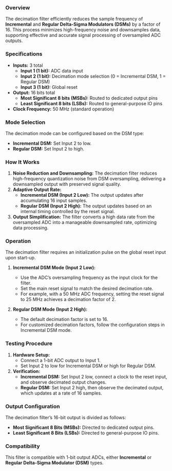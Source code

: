 <!---

This file is used to generate your project datasheet. Please fill in the information below and delete any unused
sections.

You can also include images in this folder and reference them in the markdown. Each image must be less than
512 kb in size, and the combined size of all images must be less than 1 MB.
-->
### Overview
The decimation filter efficiently reduces the sample frequency of **Incremental** and **Regular Delta-Sigma Modulators (DSMs)** by a factor of 16. This process minimizes high-frequency noise and downsamples data, supporting effective and accurate signal processing of oversampled ADC outputs.

### Specifications
- **Inputs:** 3 total
  - **Input 1 (1 bit):** ADC data input
  - **Input 2 (1 bit):** Decimation mode selection (0 = Incremental DSM, 1 = Regular DSM)
  - **Input 3 (1 bit):** Global reset
- **Output:** 16 bits total
  - **Most Significant 8 bits (MSBs):** Routed to dedicated output pins
  - **Least Significant 8 bits (LSBs):** Routed to general-purpose IO pins
- **Clock Frequency:** 50 MHz (standard operation)

### Mode Selection
The decimation mode can be configured based on the DSM type:
- **Incremental DSM:** Set Input 2 to low.
- **Regular DSM:** Set Input 2 to high.

### How It Works
1. **Noise Reduction and Downsampling:** The decimation filter reduces high-frequency quantization noise from DSM oversampling, delivering a downsampled output with preserved signal quality.
2. **Adaptive Output Rate:**
   - **Incremental DSM (Input 2 Low):** The output updates after accumulating 16 input samples.
   - **Regular DSM (Input 2 High):** The output updates based on an internal timing controlled by the reset signal.
3. **Output Simplification:** The filter converts a high data rate from the oversampled ADC into a manageable downsampled rate, optimizing data processing.

### Operation
The decimation filter requires an initialization pulse on the global reset input upon start-up.

1. **Incremental DSM Mode (Input 2 Low):**
   - Use the ADC’s oversampling frequency as the input clock for the filter.
   - Set the main reset signal to match the desired decimation rate.
   - For example, with a 50 MHz ADC frequency, setting the reset signal to 25 MHz achieves a decimation factor of 2.

2. **Regular DSM Mode (Input 2 High):**
   - The default decimation factor is set to 16.
   - For customized decimation factors, follow the configuration steps in Incremental DSM mode.

### Testing Procedure
1. **Hardware Setup:**
   - Connect a 1-bit ADC output to Input 1.
   - Set Input 2 to low for Incremental DSM or high for Regular DSM.
2. **Verification:**
   - **Incremental DSM:** Set Input 2 low, connect a clock to the reset input, and observe decimated output changes.
   - **Regular DSM:** Set Input 2 high, then observe the decimated output, which updates at a rate of 16 samples.

### Output Configuration
The decimation filter’s 16-bit output is divided as follows:
- **Most Significant 8 Bits (MSBs):** Directed to dedicated output pins.
- **Least Significant 8 Bits (LSBs):** Directed to general-purpose IO pins.

### Compatibility
This filter is compatible with 1-bit output ADCs, either **Incremental** or **Regular Delta-Sigma Modulator (DSM)** types.
